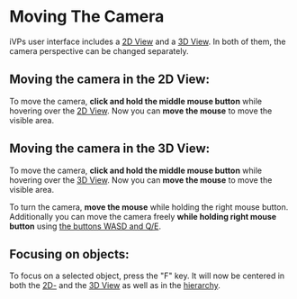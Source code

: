 # Moving The Camera

iVPs user interface includes a [2D View](./user-interface/the-2d-view.md) and a [3D View](./user-interface/the-3d-view.md). In both of them, the camera perspective can be changed separately.

## Moving the camera in the 2D View:

To move the camera, **click and hold the middle mouse button** while hovering over the [2D View](./user-interface/the-2d-view.md). Now you can **move the mouse** to move the visible area.

## Moving the camera in the 3D View:

To move the camera, **click and hold the middle mouse button** while hovering over the [3D View](./user-interface/the-3d-view.md). Now you can **move the mouse** to move the visible area.

To turn the camera, **move the mouse** while holding the right mouse button. Additionally you can move the camera freely **while holding right mouse button** using [the buttons WASD and Q/E](./keyboard-shortcuts.md#3d-camera-control).

## Focusing on objects:

To focus on a selected object, press the "F" key. It will now be centered in both the [2D-](./user-interface/the-2d-view.md) and the [3D View](./user-interface/the-3d-view.md) as well as in the [hierarchy](./getting-started/moving-the-camera.md).